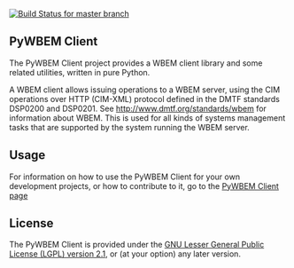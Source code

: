 [![Build Status for master branch](https://travis-ci.org/pywbem/pywbem.svg?branch=master)](https://travis-ci.org/pywbem/pywbem)

PyWBEM Client
-------------

The PyWBEM Client project provides a WBEM client library and some related
utilities, written in pure Python.

A WBEM client allows issuing operations to a WBEM server, using the CIM
operations over HTTP (CIM-XML) protocol defined in the DMTF standards
DSP0200 and DSP0201. See http://www.dmtf.org/standards/wbem for information
about WBEM. This is used for all kinds of systems management tasks that are
supported by the system running the WBEM server.

Usage
-----

For information on how to use the PyWBEM Client for your own development
projects, or how to contribute to it, go to the
[PyWBEM Client page](http://pywbem.github.io/pywbem/)

License
-------

The PyWBEM Client is provided under the
[GNU Lesser General Public License (LGPL) version 2.1](src/pywbem/LICENSE.txt),
or (at your option) any later version.
